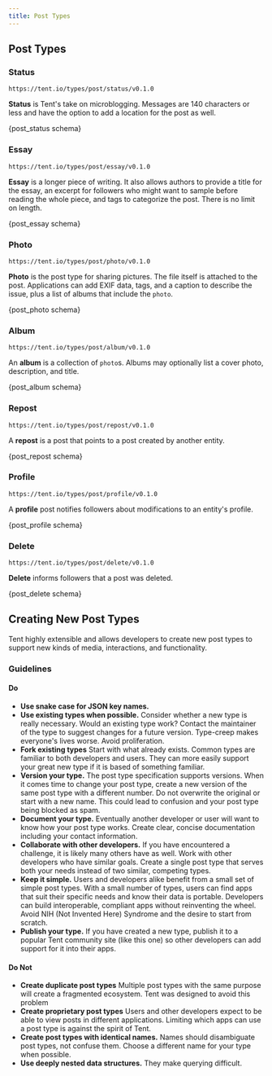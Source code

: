 ```yaml
---
title: Post Types
---
```


## Post Types

### Status

`https://tent.io/types/post/status/v0.1.0`

**Status** is Tent's take on microblogging. Messages are 140 characters or less and have the option to add a location for the post as well.


{post_status schema}


### Essay

`https://tent.io/types/post/essay/v0.1.0`

**Essay** is a longer piece of writing. It also allows authors to provide a title for the essay, an excerpt for followers who might want to sample before reading the whole piece, and tags to categorize the post. There is no limit on length.


{post_essay schema}

### Photo

`https://tent.io/types/post/photo/v0.1.0`

**Photo** is the post type for sharing pictures. The file itself is attached to the post. Applications can add EXIF data, tags, and a caption to describe the issue, plus a list of albums that include the `photo`.

{post_photo schema}


### Album

`https://tent.io/types/post/album/v0.1.0`

An **album** is a collection of `photo`s. Albums may optionally list a cover photo, description, and title.

{post_album schema}


### Repost

`https://tent.io/types/post/repost/v0.1.0`

A **repost** is a post that points to a post created by another entity.

{post_repost schema}


### Profile

`https://tent.io/types/post/profile/v0.1.0`

A **profile** post notifies followers about modifications to an entity's
profile.

{post_profile schema}


### Delete

`https://tent.io/types/post/delete/v0.1.0`

**Delete** informs followers that a post was deleted.

{post_delete schema}



## Creating New Post Types

Tent highly extensible and allows developers to create new post types to support new kinds of media, interactions, and functionality.

### Guidelines
#### Do

 - **Use snake case for JSON key names.**
 - **Use existing types when possible.** Consider whether a new type is really necessary. Would an existing type work? Contact the maintainer of the type to suggest changes for a future version. Type-creep makes everyone's lives worse. Avoid proliferation.
 - **Fork existing types** Start with what already exists. Common types are familiar to both developers and users. They can more easily support your great new type if it is based of something familiar.
 - **Version your type.** The post type specification supports versions. When it comes time to change your post type, create a new version of the same post type with a different number. Do not overwrite the original or start with a new name. This could lead to confusion and your post type being blocked as spam. 
 - **Document your type.** Eventually another developer or user will want to know how your post type works. Create clear, concise documentation including your contact information.
 - **Collaborate with other developers.** If you have encountered a challenge, it is likely many others have as well. Work with other developers who have similar goals. Create a single post type that serves both your needs instead of two similar, competing types.
 - **Keep it simple.** Users and developers alike benefit from a small set of simple post types. With a small number of types, users can find apps that suit their specific needs and know their data is portable. Developers can build interoperable, compliant apps without reinventing the wheel. Avoid NIH (Not Invented Here) Syndrome and the desire to start from scratch.
 - **Publish your type.** If you have created a new type, publish it to a popular Tent community site (like this one) so other developers can add support for it into their apps.
 
#### Do Not

 - **Create duplicate post types** Multiple post types with the same purpose will create a fragmented ecosystem. Tent was designed to avoid this problem
 - **Create proprietary post types** Users and other developers expect to be able to view posts in different applications. Limiting which apps can use a post type is against the spirit of Tent.
 - **Create post types with identical names.** Names should disambiguate post types, not confuse them. Choose a different name for your type when possible.
 - **Use deeply nested data structures.** They make querying difficult.
